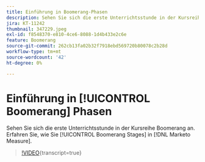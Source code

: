 ```yaml
---
title: Einführung in Boomerang-Phasen
description: Sehen Sie sich die erste Unterrichtsstunde in der Kursreihe Boomerang an. Erfahren Sie, wie Sie Boomerang-Phasen in [!DNL Marketo Measure].
jira: KT-11242
thumbnail: 347229.jpeg
exl-id: f8548370-e810-4ce6-8088-1d4b433e2c6e
feature: Boomerang
source-git-commit: 262cb13fa02b32f7918ebd569720b80078c2b28d
workflow-type: tm+mt
source-wordcount: '42'
ht-degree: 0%

---
```


# Einführung in [!UICONTROL Boomerang] Phasen

Sehen Sie sich die erste Unterrichtsstunde in der Kursreihe Boomerang an. Erfahren Sie, wie Sie [!UICONTROL Boomerang Stages] in [!DNL Marketo Measure].

>[!VIDEO](https://video.tv.adobe.com/v/347229/?learn=on){transcript=true}
